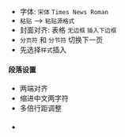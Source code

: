 - 字体: `宋体` `Times News Roman`
- `粘贴` --> `粘贴源格式`
- 封面对齐: 表格 `无边框` `插入下边框`
- `分页符` 和 `分节符` 切换下一页
- 先选择`样式`插入
#### 段落设置
- 两端对齐
- 缩进中文两字符
- 多倍行距调整
#### 
- 

